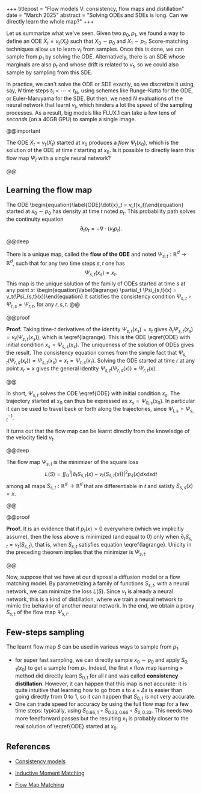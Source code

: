 +++
titlepost = "Flow models V: consistency, flow maps and distillation"
date = "March 2025"
abstract = "Solving ODEs and SDEs is long. Can we directly learn the whole map?"
+++

Let us summarize what we've seen. Given two $p_0, p_1$, we found a way to define an ODE $\dot{X}_t = v_t(X_t)$ such that $X_0 \sim p_0$ and $X_1 \sim p_1$. Score-matching techniques allow us to learn $v_t$ from samples. Once this is done, we can sample from $p_1$ by solving the ODE. Alternatively, there is an SDE whose marginals are also $p_t$ and whose drift is related to $v_t$, so we could also sample by sampling from this SDE. 

In practice, we can't solve the ODE or SDE exactly, so we discretize it using, say, $N$ time steps $t_1 < \dotsb < t_N$, using schemes like Runge-Kutta for the ODE, or Euler-Maruyama for the SDE. But then, we need $N$ evaluations of the neural network that learnt $v_t$, which hinders a lot the speed of the sampling processes. As a result, big models like FLUX.1 can take a few tens of *seconds* (on a 40GB GPU) to sample a single image. 

@@important 

The ODE $\dot{X}_t = v_t(X_t)$ started at $x_0$ produces a *flow* $\Psi_t(x_0)$, which is the solution of the ODE at time $t$ starting at $x_0$. Is it possible to directly learn this flow map $\Psi_t$ with a single neural network? 

@@ 

## Learning the flow map 

The ODE \begin{equation}\label{ODE}\dot{x}_t = v_t(x_t)\end{equation} started at $x_0 \sim p_0$ has density at time $t$ noted $p_t$. This probability path solves the continuity equation 
$$ \partial_t p_t = - \nabla \cdot (v_t p_t). $$

@@deep 

There is a unique map, called the **flow of the ODE** and noted $\Psi_{s,t}:\mathbb{R}^d \to \mathbb{R}^d$, such that for any two time steps $s,t$ one has 
$$\Psi_{s,t}(x_s) = x_t.$$
This map is the unique solution of the family of ODEs started at time $s$ at any point $x$: 
\begin{equation}\label{lagrange} \partial_t \Psi_{s,t}(x) = v_t(\Psi_{s,t}(x))\end{equation}
It satisfies the consistency condition $\Psi_{s,t}\circ \Psi_{r,s} = \Psi_{r,t}$, for any $r,s,t$. 
@@

@@proof 

**Proof.** Taking time-$t$ derivatives of the identity $\Psi_{s,t}(x_s) = x_t$ gives $\partial_t \Psi_{s,t}(x_s) = v_t(\Psi_{s,t}(x_s))$, which is \eqref{lagrange}. This is the ODE \eqref{ODE} with initial condition $x_s = \Psi_{s,s}(x_s)$. The uniqueness of the solution of ODEs gives the result. The consistency equation comes from the simple fact that $\Psi_{s,t}(\Psi_{r,s}(x_r)) = \Psi_{s,t}(x_s) = x_t = \Psi_{r,s}(x_r)$. Solving the ODE started at time $r$ at any point $x_r = x$ gives the general identity $\Psi_{s,t}(\Psi_{r,s}(x)) = \Psi_{r,t}(x)$.

@@ 

In short, $\Psi_{s,t}$ solves the ODE \eqref{ODE} with initial condition $x_s$. The trajectory started at $x_0$ can thus be expressed as $x_s = \Psi_{0,s}(x_0)$. In particular it can be used to travel back or forth along the trajectories, since $\Psi_{t,s} = \Psi_{s,t}^{-1}$.

It turns out that the flow map can be learnt directly from the knowledge of the velocity field $v_t$.  

@@deep 

The flow map $\Psi_{s,t}$ is the minimizer of the square loss
$$L(S) = \iint_0^1 | \partial_t S_{s,t}(x) - v_t(S_{s,t}(x))|^2 p_s(x) dx ds dt $$
among all maps $S_{s,t}:\mathbb{R}^d \to \mathbb{R}^d$ that are differentiable in $t$ and satisfy $S_{s,s}(x) = x$.

@@ 

@@proof 

**Proof.** It is an evidence that if $p_t(x)>0$ everywhere (which we implicitly assume), then the loss above is minimized (and equal to 0) only when $\partial_t S_{s,t} = v_t(S_{s,t})$, that is, when $S_{s,t}$ satisfies equation \eqref{lagrange}. Unicity in the preceding theorem implies that the minimizer is $\Psi_{s,t}$. 

@@


Now, suppose that we have at our disposal a diffusion model or a flow matching model. By parametrizing a family of functions $S_{s,t}$, with a neural network, we can minimize the loss $L(S)$. Since $v_t$ is already a neural network, this is a kind of distillation, where we train a  neural network to mimic the behavior of another neural network. In  the end, we obtain a proxy $S_{s,t}$ of the flow map $\Psi_{s,t}$.

## Few-steps sampling

The learnt flow map $S$ can be used in various ways to sample from $p_1$. 
- for super fast sampling, we can directly sample $x_0 \sim p_0$ and apply $S_{0,1}(x_0)$ to get a sample from $p_1$. Indeed, the first « flow map learning » method did directly learn $S_{0,t}$ for all $t$ and was called **consistency distillation**. However, it can happen that this map is not accurate: it is quite intuitive that learning how to go from $s$ to $s + \Delta s$ is easier than going directly from $0$ to $1$, so it can happen that $S_{0,1}$ is not very accurate.
- One can trade speed for accuracy by using the full flow map for a few time steps: typically, using $S_{0.66, 1} \circ S_{0.33, 0.66} \circ S_{0, 0.33}$. This needs two more feedforward passes but the resulting $x_1$ is probably closer to the real solution of \eqref{ODE} started at $x_0$. 

## References 

- [Consistency models](https://arxiv.org/abs/2303.01469)

- [Inductive Moment Matching](https://arxiv.org/pdf/2503.07565)

- [Flow Map Matching](https://arxiv.org/pdf/2406.07507)